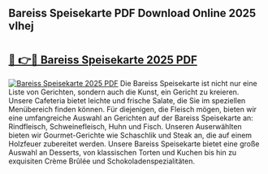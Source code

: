 ## Bareiss Speisekarte PDF Download Online 2025 vIhej

# <h2><a href="http://gcaclf.nevu.top/?p=Bareiss+Speisekarte">🔗 👉🔴 Bareiss Speisekarte 2025 PDF</a></h2>

[![Bareiss Speisekarte 2025 PDF](https://i.imgur.com/dBaPXMq.png)](http://gcaclf.nevu.top/?p=Bareiss+Speisekarte)
Die Bareiss Speisekarte ist nicht nur eine Liste von Gerichten, sondern auch die Kunst, ein Gericht zu kreieren. Unsere Cafeteria bietet leichte und frische Salate, die Sie im speziellen Menübereich finden können. Für diejenigen, die Fleisch mögen, bieten wir eine umfangreiche Auswahl an Gerichten auf der Bareiss Speisekarte an: Rindfleisch, Schweinefleisch, Huhn und Fisch. Unseren Auserwählten bieten wir Gourmet-Gerichte wie Schaschlik und Steak an, die auf einem Holzfeuer zubereitet werden. Unsere Bareiss Speisekarte bietet eine große Auswahl an Desserts, von klassischen Torten und Kuchen bis hin zu exquisiten Crème Brûlée und Schokoladenspezialitäten.
